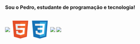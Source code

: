 ### Sou o Pedro, estudante de programação e tecnologia!
<div style="display: inline_block"><br>
  <img align= center height= 60 src="https://cdn.jsdelivr.net/gh/devicons/devicon/icons/c/c-plain.svg">
  <img align= center height= 60 src="https://raw.githubusercontent.com/devicons/devicon/master/icons/html5/html5-original.svg">
  <img align= center height= 60 src="https://raw.githubusercontent.com/devicons/devicon/master/icons/css3/css3-original.svg">
  <img align= center height= 60 src="https://cdn.jsdelivr.net/gh/devicons/devicon/icons/git/git-original.svg">
  <img align= center height= 60 src="https://cdn.jsdelivr.net/gh/devicons/devicon/icons/github/github-original.svg">




